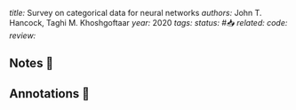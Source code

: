 *title:* Survey on categorical data for neural networks
*authors:* John T. Hancock, Taghi M. Khoshgoftaar
*year:* 2020
*tags:* 
*status:* #📥
*related:*
*code:*
*review:*

## Notes 📍

## Annotations 📖